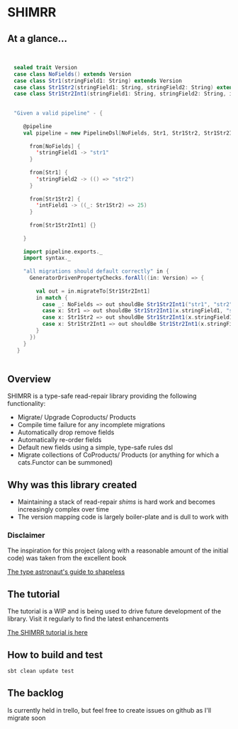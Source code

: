# SHIMRR

## At a glance...
```scala

   
  sealed trait Version
  case class NoFields() extends Version
  case class Str1(stringField1: String) extends Version
  case class Str1Str2(stringField1: String, stringField2: String) extends Version
  case class Str1Str2Int1(stringField1: String, stringField2: String, intField1: Int) extends Version 
  

  "Given a valid pipeline" - {
 
     @pipeline
     val pipeline = new PipelineDsl[NoFields, Str1, Str1Str2, Str1Str2Int1] {
 
       from[NoFields] {
         'stringField1 -> "str1"
       }
 
       from[Str1] {
         'stringField2 -> (() => "str2")
       }
 
       from[Str1Str2] {
         'intField1 -> ((_: Str1Str2) => 25)
       }
 
       from[Str1Str2Int1] {}
 
     }
 
     import pipeline.exports._
     import syntax._
      
     "all migrations should default correctly" in {
       GeneratorDrivenPropertyChecks.forAll((in: Version) => {
 
         val out = in.migrateTo[Str1Str2Int1]
         in match {
           case _: NoFields => out shouldBe Str1Str2Int1("str1", "str2", 25)
           case x: Str1 => out shouldBe Str1Str2Int1(x.stringField1, "str2", 25)
           case x: Str1Str2 => out shouldBe Str1Str2Int1(x.stringField1, x.stringField2, 25)
           case x: Str1Str2Int1 => out shouldBe Str1Str2Int1(x.stringField1, x.stringField2, x.intField1)
         }
       })
     }
   }
   

```

## Overview

SHIMRR is a type-safe read-repair library providing the following functionality:

 - Migrate/ Upgrade Coproducts/ Products
 - Compile time failure for any incomplete migrations
 - Automatically drop remove fields
 - Automatically re-order fields
 - Default new fields using a simple, type-safe rules dsl
 - Migrate collections of CoProducts/ Products (or anything for which a cats.Functor can be summoned)
 
## Why was this library created

- Maintaining a stack of read-repair *shims* is hard work and becomes increasingly complex over time
- The version mapping code is largely boiler-plate and is dull to work with
 
### Disclaimer

The inspiration for this project (along with a reasonable amount of the initial code) was taken from the excellent book

[The type astronaut's guide to shapeless](https://underscore.io/books/shapeless-guide/)

## The tutorial

The tutorial is a WIP and is being used to drive future development of the library.  Visit it regularly
to find the latest enhancements

[The SHIMRR tutorial is here](tutorials/src/main/scala/uk/camsw/shimrr/tutorial/README.md)
 


## How to build and test
```bash
sbt clean update test
```

## The backlog
Is currently held in trello, but feel free to create issues on github as I'll migrate soon
